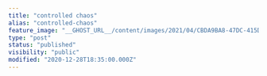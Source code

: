 ```yaml
---
title: "controlled chaos"
alias: "controlled-chaos"
feature_image: "__GHOST_URL__/content/images/2021/04/CBDA9BA8-47DC-415D-A524-EDF56CF19A21.jpeg"
type: "post"
status: "published"
visibility: "public"
modified: "2020-12-28T18:35:00.000Z"
---
```


<p></p>
<figure class="kg-card kg-image-card">
<a src="__GHOST_URL__/content/images/2021/01/DFD06FA3-D23C-4BA6-A874-2C5D930C353E.png" class="kg-image" alt loading="lazy" width="479" height="640">
</figure>
